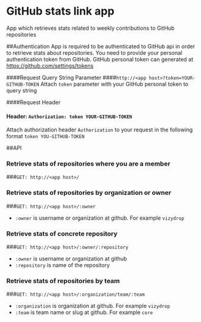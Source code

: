 # GitHub stats link app
App which retrieves stats related to weekly contributions to GitHub repositories
 
##Authentication
App is required to be authenticated to GitHub api in order to retrieve stats about repositories. You need to provide your personal authentication token from GitHub. GitHub personal token can generated at https://github.com/settings/tokens

####Request Query String Parameter
####``http://<app host>?token=YOUR-GITHUB-TOKEN``
Attach ``token`` parameter with your GitHub personal token to query string

####Request Header

#### Header: ``Authorization: token YOUR-GITHUB-TOKEN``  
Attach authorization header ``Authorization`` to your request in the following format ``token YOU-GITHUB-TOKEN`` 

##API

### Retrieve stats of repositories where you are a member
###``GET: http://<app host>/``

### Retrieve stats of repositories by organization or owner
###``GET: http://<app host>/:owner`` 
- ``:owner`` is username or organization at github. For example ``vizydrop`` 

### Retrieve stats of concrete repository 
###``GET: http://<app host>/:owner/:repository`` 
- ``:owner`` is username or organization at github
- ``:repository`` is name of the repository

### Retrieve stats of repositories by team 
###``GET: http://<app host>/:organization/team/:team`` 
- ``:organization`` is organization at github. For example ``vizydrop`` 
- ``:team`` is team name or slug at github. For example ``core`` 